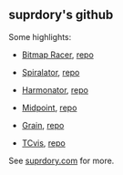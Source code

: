 ## suprdory's github

Some highlights:

- [Bitmap Racer](https://bitmapracer.com), [repo](https://github.com/suprdory/bitmapRacer)

- [Spiralator](https://spiralator.com), [repo](https://github.com/suprdory/spiralator)

- [Harmonator](https://harmonata.com), [repo](https://github.com/suprdory/harmonator)

- [Midpoint](https://findthemidpoint.com), [repo](https://github.com/suprdory/midpointwebapp)

- [Grain](https://suprdory.com/grain), [repo](https://github.com/suprdory/grain)

- [TCvis](https://suprdory.com/tcvis), [repo](https://github.com/suprdory/tcvis)


See [suprdory.com](suprdory.com) for more.


<!--
**suprdory/suprdory** is a ✨ _special_ ✨ repository because its `README.md` (this file) appears on your GitHub profile.

Here are some ideas to get you started:

- 🔭 I’m currently working on ...
- 🌱 I’m currently learning ...
- 👯 I’m looking to collaborate on ...
- 🤔 I’m looking for help with ...
- 💬 Ask me about ...
- 📫 How to reach me: ...
- 😄 Pronouns: ...
- ⚡ Fun fact: ...
-->
